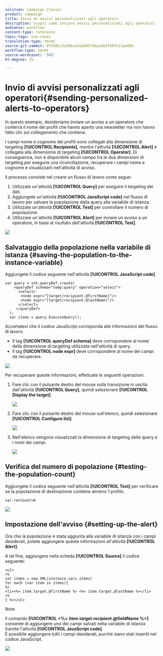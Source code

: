 ```yaml
---
solution: Campaign Classic
product: campaign
title: Invio di avvisi personalizzati agli operatori
description: Scopri come inviare avvisi personalizzati agli operatori
audience: workflow
content-type: reference
topic-tags: use-cases
translation-type: tm+mt
source-git-commit: 972885c3a38bcd3a260574bacbb3f507e11ae05b
workflow-type: tm+mt
source-wordcount: '343'
ht-degree: 2%

---
```



# Invio di avvisi personalizzati agli operatori{#sending-personalized-alerts-to-operators}

In questo esempio, desideriamo inviare un avviso a un operatore che conterrà il nome dei profili che hanno aperto una newsletter ma non hanno fatto clic sul collegamento che contiene.

I campi nome e cognome dei profili sono collegati alla dimensione di targeting **[!UICONTROL Recipients]**, mentre l&#39;attività **[!UICONTROL Alert]** è collegata alla dimensione di targeting **[!UICONTROL Operator]**. Di conseguenza, non è disponibile alcun campo tra le due dimensioni di targeting per eseguire una riconciliazione, recuperare i campi nome e cognome e visualizzarli nell&#39;attività di avviso.

Il processo consiste nel creare un flusso di lavoro come segue:

1. Utilizzate un&#39;attività **[!UICONTROL Query]** per eseguire il targeting dei dati.
1. Aggiungete un&#39;attività **[!UICONTROL JavaScript code]** nel flusso di lavoro per salvare la popolazione dalla query alla variabile di istanza.
1. Utilizzate un&#39;attività **[!UICONTROL Test]** per controllare il numero di popolazione.
1. Utilizzare un&#39;attività **[!UICONTROL Alert]** per inviare un avviso a un operatore, in base al risultato dell&#39;attività **[!UICONTROL Test]**.

![](assets/uc_operator_1.png)

## Salvataggio della popolazione nella variabile di istanza {#saving-the-population-to-the-instance-variable}

Aggiungete il codice seguente nell&#39;attività **[!UICONTROL JavaScript code]**.

```
var query = xtk.queryDef.create(  
    <queryDef schema="temp:query" operation="select">  
      <select>  
       <node expr="[target/recipient.@firstName]"/>  
       <node expr="[target/recipient.@lastName]"/>  
      </select>  
     </queryDef>  
  );  
  var items = query.ExecuteQuery();
```

Accertatevi che il codice JavaScript corrisponda alle informazioni del flusso di lavoro:

* Il tag **[!UICONTROL queryDef schema]** deve corrispondere al nome della dimensione di targeting utilizzata nell&#39;attività di query.
* Il tag **[!UICONTROL node expr]** deve corrispondere al nome dei campi da recuperare.

![](assets/uc_operator_3.png)

Per recuperare queste informazioni, effettuate le seguenti operazioni:

1. Fare clic con il pulsante destro del mouse sulla transizione in uscita dall&#39;attività **[!UICONTROL Query]**, quindi selezionare **[!UICONTROL Display the target]**.

   ![](assets/uc_operator_4.png)

1. Fare clic con il pulsante destro del mouse sull&#39;elenco, quindi selezionare **[!UICONTROL Configure list]**.

   ![](assets/uc_operator_5.png)

1. Nell&#39;elenco vengono visualizzati la dimensione di targeting delle query e i nomi dei campi.

   ![](assets/uc_operator_6.png)

## Verifica del numero di popolazione {#testing-the-population-count}

Aggiungete il codice seguente nell&#39;attività **[!UICONTROL Test]** per verificare se la popolazione di destinazione contiene almeno 1 profilo.

```
var.recCount>0
```

![](assets/uc_operator_7.png)

## Impostazione dell&#39;avviso {#setting-up-the-alert}

Ora che la popolazione è stata aggiunta alla variabile di istanza con i campi desiderati, potete aggiungere queste informazioni all&#39;attività **[!UICONTROL Alert]**.

A tal fine, aggiungere nella scheda **[!UICONTROL Source]** il codice seguente:

```
<ul>
<%
var items = new XML(instance.vars.items)
for each (var item in items){
%>
<li><%= item.target.@firstName %> <%= item.target.@lastName %></li>
<%
} %></ul>
```

>[!NOTE]
>
>Il comando **[!UICONTROL <%= item.target.recipient.@fieldName %>]** consente di aggiungere uno dei campi salvati nella variabile di istanza tramite l&#39;attività **[!UICONTROL JavaScript code]**.\
>È possibile aggiungere tutti i campi desiderati, purché siano stati inseriti nel codice JavaScript.

![](assets/uc_operator_8.png)

